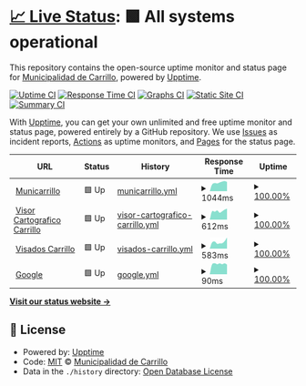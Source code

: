 # [📈 Live Status](https://municarrillo.github.io/status-site): <!--live status--> **🟩 All systems operational**

This repository contains the open-source uptime monitor and status page for [Municipalidad de Carrillo](https://www.municarrillo.go.cr), powered by [Upptime](https://github.com/upptime/upptime).

[![Uptime CI](https://github.com/municarrillo/status-site/workflows/Uptime%20CI/badge.svg)](https://github.com/municarrillo/status-site/actions?query=workflow%3A%22Uptime+CI%22)
[![Response Time CI](https://github.com/municarrillo/status-site/workflows/Response%20Time%20CI/badge.svg)](https://github.com/municarrillo/status-site/actions?query=workflow%3A%22Response+Time+CI%22)
[![Graphs CI](https://github.com/municarrillo/status-site/workflows/Graphs%20CI/badge.svg)](https://github.com/municarrillo/status-site/actions?query=workflow%3A%22Graphs+CI%22)
[![Static Site CI](https://github.com/municarrillo/status-site/workflows/Static%20Site%20CI/badge.svg)](https://github.com/municarrillo/status-site/actions?query=workflow%3A%22Static+Site+CI%22)
[![Summary CI](https://github.com/municarrillo/status-site/workflows/Summary%20CI/badge.svg)](https://github.com/municarrillo/status-site/actions?query=workflow%3A%22Summary+CI%22)

With [Upptime](https://upptime.js.org), you can get your own unlimited and free uptime monitor and status page, powered entirely by a GitHub repository. We use [Issues](https://github.com/municarrillo/status-site/issues) as incident reports, [Actions](https://github.com/municarrillo/status-site/actions) as uptime monitors, and [Pages](https://municarrillo.github.io/status-site) for the status page.

<!--start: status pages-->
<!-- This summary is generated by Upptime (https://github.com/upptime/upptime) -->
<!-- Do not edit this manually, your changes will be overwritten -->
<!-- prettier-ignore -->
| URL | Status | History | Response Time | Uptime |
| --- | ------ | ------- | ------------- | ------ |
| <img alt="" src="https://favicons.githubusercontent.com/www.municarrillo.go.cr" height="13"> [Municarrillo](https://www.municarrillo.go.cr) | 🟩 Up | [municarrillo.yml](https://github.com/municarrillo/status-site/commits/HEAD/history/municarrillo.yml) | <details><summary><img alt="Response time graph" src="./graphs/municarrillo/response-time-week.png" height="20"> 1044ms</summary><br><a href="https://municarrillo.github.io/status-site/history/municarrillo"><img alt="Response time 993" src="https://img.shields.io/endpoint?url=https%3A%2F%2Fraw.githubusercontent.com%2Fmunicarrillo%2Fstatus-site%2FHEAD%2Fapi%2Fmunicarrillo%2Fresponse-time.json"></a><br><a href="https://municarrillo.github.io/status-site/history/municarrillo"><img alt="24-hour response time 1119" src="https://img.shields.io/endpoint?url=https%3A%2F%2Fraw.githubusercontent.com%2Fmunicarrillo%2Fstatus-site%2FHEAD%2Fapi%2Fmunicarrillo%2Fresponse-time-day.json"></a><br><a href="https://municarrillo.github.io/status-site/history/municarrillo"><img alt="7-day response time 1044" src="https://img.shields.io/endpoint?url=https%3A%2F%2Fraw.githubusercontent.com%2Fmunicarrillo%2Fstatus-site%2FHEAD%2Fapi%2Fmunicarrillo%2Fresponse-time-week.json"></a><br><a href="https://municarrillo.github.io/status-site/history/municarrillo"><img alt="30-day response time 960" src="https://img.shields.io/endpoint?url=https%3A%2F%2Fraw.githubusercontent.com%2Fmunicarrillo%2Fstatus-site%2FHEAD%2Fapi%2Fmunicarrillo%2Fresponse-time-month.json"></a><br><a href="https://municarrillo.github.io/status-site/history/municarrillo"><img alt="1-year response time 993" src="https://img.shields.io/endpoint?url=https%3A%2F%2Fraw.githubusercontent.com%2Fmunicarrillo%2Fstatus-site%2FHEAD%2Fapi%2Fmunicarrillo%2Fresponse-time-year.json"></a></details> | <details><summary><a href="https://municarrillo.github.io/status-site/history/municarrillo">100.00%</a></summary><a href="https://municarrillo.github.io/status-site/history/municarrillo"><img alt="All-time uptime 99.87%" src="https://img.shields.io/endpoint?url=https%3A%2F%2Fraw.githubusercontent.com%2Fmunicarrillo%2Fstatus-site%2FHEAD%2Fapi%2Fmunicarrillo%2Fuptime.json"></a><br><a href="https://municarrillo.github.io/status-site/history/municarrillo"><img alt="24-hour uptime 100.00%" src="https://img.shields.io/endpoint?url=https%3A%2F%2Fraw.githubusercontent.com%2Fmunicarrillo%2Fstatus-site%2FHEAD%2Fapi%2Fmunicarrillo%2Fuptime-day.json"></a><br><a href="https://municarrillo.github.io/status-site/history/municarrillo"><img alt="7-day uptime 100.00%" src="https://img.shields.io/endpoint?url=https%3A%2F%2Fraw.githubusercontent.com%2Fmunicarrillo%2Fstatus-site%2FHEAD%2Fapi%2Fmunicarrillo%2Fuptime-week.json"></a><br><a href="https://municarrillo.github.io/status-site/history/municarrillo"><img alt="30-day uptime 99.77%" src="https://img.shields.io/endpoint?url=https%3A%2F%2Fraw.githubusercontent.com%2Fmunicarrillo%2Fstatus-site%2FHEAD%2Fapi%2Fmunicarrillo%2Fuptime-month.json"></a><br><a href="https://municarrillo.github.io/status-site/history/municarrillo"><img alt="1-year uptime 99.87%" src="https://img.shields.io/endpoint?url=https%3A%2F%2Fraw.githubusercontent.com%2Fmunicarrillo%2Fstatus-site%2FHEAD%2Fapi%2Fmunicarrillo%2Fuptime-year.json"></a></details>
| <img alt="" src="https://favicons.githubusercontent.com/visorcartografico.municarrillo.go.cr" height="13"> [Visor Cartografico Carrillo](https://visorcartografico.municarrillo.go.cr) | 🟩 Up | [visor-cartografico-carrillo.yml](https://github.com/municarrillo/status-site/commits/HEAD/history/visor-cartografico-carrillo.yml) | <details><summary><img alt="Response time graph" src="./graphs/visor-cartografico-carrillo/response-time-week.png" height="20"> 612ms</summary><br><a href="https://municarrillo.github.io/status-site/history/visor-cartografico-carrillo"><img alt="Response time 602" src="https://img.shields.io/endpoint?url=https%3A%2F%2Fraw.githubusercontent.com%2Fmunicarrillo%2Fstatus-site%2FHEAD%2Fapi%2Fvisor-cartografico-carrillo%2Fresponse-time.json"></a><br><a href="https://municarrillo.github.io/status-site/history/visor-cartografico-carrillo"><img alt="24-hour response time 768" src="https://img.shields.io/endpoint?url=https%3A%2F%2Fraw.githubusercontent.com%2Fmunicarrillo%2Fstatus-site%2FHEAD%2Fapi%2Fvisor-cartografico-carrillo%2Fresponse-time-day.json"></a><br><a href="https://municarrillo.github.io/status-site/history/visor-cartografico-carrillo"><img alt="7-day response time 612" src="https://img.shields.io/endpoint?url=https%3A%2F%2Fraw.githubusercontent.com%2Fmunicarrillo%2Fstatus-site%2FHEAD%2Fapi%2Fvisor-cartografico-carrillo%2Fresponse-time-week.json"></a><br><a href="https://municarrillo.github.io/status-site/history/visor-cartografico-carrillo"><img alt="30-day response time 643" src="https://img.shields.io/endpoint?url=https%3A%2F%2Fraw.githubusercontent.com%2Fmunicarrillo%2Fstatus-site%2FHEAD%2Fapi%2Fvisor-cartografico-carrillo%2Fresponse-time-month.json"></a><br><a href="https://municarrillo.github.io/status-site/history/visor-cartografico-carrillo"><img alt="1-year response time 602" src="https://img.shields.io/endpoint?url=https%3A%2F%2Fraw.githubusercontent.com%2Fmunicarrillo%2Fstatus-site%2FHEAD%2Fapi%2Fvisor-cartografico-carrillo%2Fresponse-time-year.json"></a></details> | <details><summary><a href="https://municarrillo.github.io/status-site/history/visor-cartografico-carrillo">100.00%</a></summary><a href="https://municarrillo.github.io/status-site/history/visor-cartografico-carrillo"><img alt="All-time uptime 99.96%" src="https://img.shields.io/endpoint?url=https%3A%2F%2Fraw.githubusercontent.com%2Fmunicarrillo%2Fstatus-site%2FHEAD%2Fapi%2Fvisor-cartografico-carrillo%2Fuptime.json"></a><br><a href="https://municarrillo.github.io/status-site/history/visor-cartografico-carrillo"><img alt="24-hour uptime 100.00%" src="https://img.shields.io/endpoint?url=https%3A%2F%2Fraw.githubusercontent.com%2Fmunicarrillo%2Fstatus-site%2FHEAD%2Fapi%2Fvisor-cartografico-carrillo%2Fuptime-day.json"></a><br><a href="https://municarrillo.github.io/status-site/history/visor-cartografico-carrillo"><img alt="7-day uptime 100.00%" src="https://img.shields.io/endpoint?url=https%3A%2F%2Fraw.githubusercontent.com%2Fmunicarrillo%2Fstatus-site%2FHEAD%2Fapi%2Fvisor-cartografico-carrillo%2Fuptime-week.json"></a><br><a href="https://municarrillo.github.io/status-site/history/visor-cartografico-carrillo"><img alt="30-day uptime 99.90%" src="https://img.shields.io/endpoint?url=https%3A%2F%2Fraw.githubusercontent.com%2Fmunicarrillo%2Fstatus-site%2FHEAD%2Fapi%2Fvisor-cartografico-carrillo%2Fuptime-month.json"></a><br><a href="https://municarrillo.github.io/status-site/history/visor-cartografico-carrillo"><img alt="1-year uptime 99.96%" src="https://img.shields.io/endpoint?url=https%3A%2F%2Fraw.githubusercontent.com%2Fmunicarrillo%2Fstatus-site%2FHEAD%2Fapi%2Fvisor-cartografico-carrillo%2Fuptime-year.json"></a></details>
| <img alt="" src="https://favicons.githubusercontent.com/visadosweb.municarrillo.go.cr" height="13"> [Visados Carrillo](https://visadosweb.municarrillo.go.cr) | 🟩 Up | [visados-carrillo.yml](https://github.com/municarrillo/status-site/commits/HEAD/history/visados-carrillo.yml) | <details><summary><img alt="Response time graph" src="./graphs/visados-carrillo/response-time-week.png" height="20"> 583ms</summary><br><a href="https://municarrillo.github.io/status-site/history/visados-carrillo"><img alt="Response time 508" src="https://img.shields.io/endpoint?url=https%3A%2F%2Fraw.githubusercontent.com%2Fmunicarrillo%2Fstatus-site%2FHEAD%2Fapi%2Fvisados-carrillo%2Fresponse-time.json"></a><br><a href="https://municarrillo.github.io/status-site/history/visados-carrillo"><img alt="24-hour response time 962" src="https://img.shields.io/endpoint?url=https%3A%2F%2Fraw.githubusercontent.com%2Fmunicarrillo%2Fstatus-site%2FHEAD%2Fapi%2Fvisados-carrillo%2Fresponse-time-day.json"></a><br><a href="https://municarrillo.github.io/status-site/history/visados-carrillo"><img alt="7-day response time 583" src="https://img.shields.io/endpoint?url=https%3A%2F%2Fraw.githubusercontent.com%2Fmunicarrillo%2Fstatus-site%2FHEAD%2Fapi%2Fvisados-carrillo%2Fresponse-time-week.json"></a><br><a href="https://municarrillo.github.io/status-site/history/visados-carrillo"><img alt="30-day response time 532" src="https://img.shields.io/endpoint?url=https%3A%2F%2Fraw.githubusercontent.com%2Fmunicarrillo%2Fstatus-site%2FHEAD%2Fapi%2Fvisados-carrillo%2Fresponse-time-month.json"></a><br><a href="https://municarrillo.github.io/status-site/history/visados-carrillo"><img alt="1-year response time 508" src="https://img.shields.io/endpoint?url=https%3A%2F%2Fraw.githubusercontent.com%2Fmunicarrillo%2Fstatus-site%2FHEAD%2Fapi%2Fvisados-carrillo%2Fresponse-time-year.json"></a></details> | <details><summary><a href="https://municarrillo.github.io/status-site/history/visados-carrillo">100.00%</a></summary><a href="https://municarrillo.github.io/status-site/history/visados-carrillo"><img alt="All-time uptime 99.96%" src="https://img.shields.io/endpoint?url=https%3A%2F%2Fraw.githubusercontent.com%2Fmunicarrillo%2Fstatus-site%2FHEAD%2Fapi%2Fvisados-carrillo%2Fuptime.json"></a><br><a href="https://municarrillo.github.io/status-site/history/visados-carrillo"><img alt="24-hour uptime 100.00%" src="https://img.shields.io/endpoint?url=https%3A%2F%2Fraw.githubusercontent.com%2Fmunicarrillo%2Fstatus-site%2FHEAD%2Fapi%2Fvisados-carrillo%2Fuptime-day.json"></a><br><a href="https://municarrillo.github.io/status-site/history/visados-carrillo"><img alt="7-day uptime 100.00%" src="https://img.shields.io/endpoint?url=https%3A%2F%2Fraw.githubusercontent.com%2Fmunicarrillo%2Fstatus-site%2FHEAD%2Fapi%2Fvisados-carrillo%2Fuptime-week.json"></a><br><a href="https://municarrillo.github.io/status-site/history/visados-carrillo"><img alt="30-day uptime 99.90%" src="https://img.shields.io/endpoint?url=https%3A%2F%2Fraw.githubusercontent.com%2Fmunicarrillo%2Fstatus-site%2FHEAD%2Fapi%2Fvisados-carrillo%2Fuptime-month.json"></a><br><a href="https://municarrillo.github.io/status-site/history/visados-carrillo"><img alt="1-year uptime 99.96%" src="https://img.shields.io/endpoint?url=https%3A%2F%2Fraw.githubusercontent.com%2Fmunicarrillo%2Fstatus-site%2FHEAD%2Fapi%2Fvisados-carrillo%2Fuptime-year.json"></a></details>
| <img alt="" src="https://favicons.githubusercontent.com/www.google.com" height="13"> [Google](https://www.google.com) | 🟩 Up | [google.yml](https://github.com/municarrillo/status-site/commits/HEAD/history/google.yml) | <details><summary><img alt="Response time graph" src="./graphs/google/response-time-week.png" height="20"> 90ms</summary><br><a href="https://municarrillo.github.io/status-site/history/google"><img alt="Response time 85" src="https://img.shields.io/endpoint?url=https%3A%2F%2Fraw.githubusercontent.com%2Fmunicarrillo%2Fstatus-site%2FHEAD%2Fapi%2Fgoogle%2Fresponse-time.json"></a><br><a href="https://municarrillo.github.io/status-site/history/google"><img alt="24-hour response time 84" src="https://img.shields.io/endpoint?url=https%3A%2F%2Fraw.githubusercontent.com%2Fmunicarrillo%2Fstatus-site%2FHEAD%2Fapi%2Fgoogle%2Fresponse-time-day.json"></a><br><a href="https://municarrillo.github.io/status-site/history/google"><img alt="7-day response time 90" src="https://img.shields.io/endpoint?url=https%3A%2F%2Fraw.githubusercontent.com%2Fmunicarrillo%2Fstatus-site%2FHEAD%2Fapi%2Fgoogle%2Fresponse-time-week.json"></a><br><a href="https://municarrillo.github.io/status-site/history/google"><img alt="30-day response time 100" src="https://img.shields.io/endpoint?url=https%3A%2F%2Fraw.githubusercontent.com%2Fmunicarrillo%2Fstatus-site%2FHEAD%2Fapi%2Fgoogle%2Fresponse-time-month.json"></a><br><a href="https://municarrillo.github.io/status-site/history/google"><img alt="1-year response time 85" src="https://img.shields.io/endpoint?url=https%3A%2F%2Fraw.githubusercontent.com%2Fmunicarrillo%2Fstatus-site%2FHEAD%2Fapi%2Fgoogle%2Fresponse-time-year.json"></a></details> | <details><summary><a href="https://municarrillo.github.io/status-site/history/google">100.00%</a></summary><a href="https://municarrillo.github.io/status-site/history/google"><img alt="All-time uptime 100.00%" src="https://img.shields.io/endpoint?url=https%3A%2F%2Fraw.githubusercontent.com%2Fmunicarrillo%2Fstatus-site%2FHEAD%2Fapi%2Fgoogle%2Fuptime.json"></a><br><a href="https://municarrillo.github.io/status-site/history/google"><img alt="24-hour uptime 100.00%" src="https://img.shields.io/endpoint?url=https%3A%2F%2Fraw.githubusercontent.com%2Fmunicarrillo%2Fstatus-site%2FHEAD%2Fapi%2Fgoogle%2Fuptime-day.json"></a><br><a href="https://municarrillo.github.io/status-site/history/google"><img alt="7-day uptime 100.00%" src="https://img.shields.io/endpoint?url=https%3A%2F%2Fraw.githubusercontent.com%2Fmunicarrillo%2Fstatus-site%2FHEAD%2Fapi%2Fgoogle%2Fuptime-week.json"></a><br><a href="https://municarrillo.github.io/status-site/history/google"><img alt="30-day uptime 100.00%" src="https://img.shields.io/endpoint?url=https%3A%2F%2Fraw.githubusercontent.com%2Fmunicarrillo%2Fstatus-site%2FHEAD%2Fapi%2Fgoogle%2Fuptime-month.json"></a><br><a href="https://municarrillo.github.io/status-site/history/google"><img alt="1-year uptime 100.00%" src="https://img.shields.io/endpoint?url=https%3A%2F%2Fraw.githubusercontent.com%2Fmunicarrillo%2Fstatus-site%2FHEAD%2Fapi%2Fgoogle%2Fuptime-year.json"></a></details>

<!--end: status pages-->

[**Visit our status website →**](https://municarrillo.github.io/status-site)

## 📄 License

- Powered by: [Upptime](https://github.com/upptime/upptime)
- Code: [MIT](./LICENSE) © [Municipalidad de Carrillo](https://www.municarrillo.go.cr)
- Data in the `./history` directory: [Open Database License](https://opendatacommons.org/licenses/odbl/1-0/)
